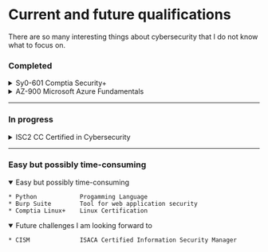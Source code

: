 # Current and future qualifications
There are so many interesting things about cybersecurity that I do not know what to focus on.

### Completed
<details>
<summary> Sy0-601   Comptia Security+</summary>

'''
    The backbone of my cybersecurity knowledge so far. 
    I really enjoyed it. It not only gave me a broad view of the cybersecurity field, but also feels more comprehensive and extensive than many people realize.
'''


</details>
<details>
<summary>AZ-900     Microsoft Azure Fundamentals</summary>

>My second certification. I felt I needed a Microsoft certification of some kind. I really prefer Linux, but Microsoft dominates and it was easy to pick up.
</details>


---

### In progress

<details>
<summary> ISC2 CC   Certified in Cybersecurity </summary>

    * ISC2 CC           Certified in Cybersecurity
    * SC-900            Microsoft Security, Compliance, and Identity Fundamentals
    * HTB               Hack The Box - labs writeups
</details>

---

### Easy but possibly time-consuming
<details open>
<summary>Easy but possibly time-consuming</summary>


    * Python            Progamming Language
    * Burp Suite        Tool for web application security
    * Comptia Linux+    Linux Certification
</details>
<details open>
<summary>Future challenges I am looking forward to</summary>


    * CISM              ISACA Certified Information Security Manager
</details>
